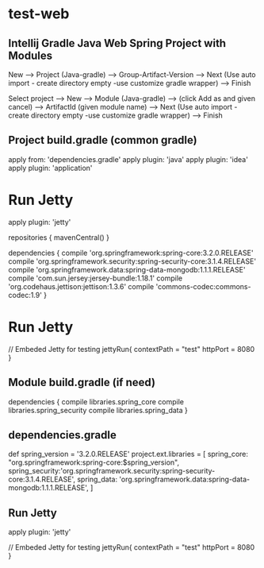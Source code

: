 # test-web

## Intellij Gradle Java Web Spring Project with Modules
New --> Project (Java-gradle) --> Group-Artifact-Version --> Next (Use auto import - create directory empty -use customize gradle wrapper) --> Finish

Select project --> New --> Module (Java-gradle) --> (click Add as and given cancel) --> ArtifactId (given module name) --> Next (Use auto import - create directory empty -use customize gradle wrapper) --> Finish


## Project build.gradle (common gradle)
apply from: 'dependencies.gradle'
apply plugin: 'java'
apply plugin: 'idea'
apply plugin: 'application'

# Run Jetty
apply plugin: 'jetty'

repositories {
    mavenCentral()
}

dependencies {
    compile 'org.springframework:spring-core:3.2.0.RELEASE'
    compile 'org.springframework.security:spring-security-core:3.1.4.RELEASE'
    compile 'org.springframework.data:spring-data-mongodb:1.1.1.RELEASE'
    compile 'com.sun.jersey:jersey-bundle:1.18.1'
    compile 'org.codehaus.jettison:jettison:1.3.6'
    compile 'commons-codec:commons-codec:1.9'
}

# Run Jetty
// Embeded Jetty for testing
jettyRun{
    contextPath = "test"
    httpPort = 8080
}


## Module build.gradle (if need)
dependencies {
    compile libraries.spring_core
    compile libraries.spring_security
    compile libraries.spring_data
}
 

## dependencies.gradle
 def spring_version = '3.2.0.RELEASE'
 project.ext.libraries = [
        spring_core: "org.springframework:spring-core:$spring_version",
        spring_security:'org.springframework.security:spring-security-core:3.1.4.RELEASE',
        spring_data: 'org.springframework.data:spring-data-mongodb:1.1.1.RELEASE',
]


## Run Jetty
apply plugin: 'jetty'

// Embeded Jetty for testing
jettyRun{
    contextPath = "test"
    httpPort = 8080
}

